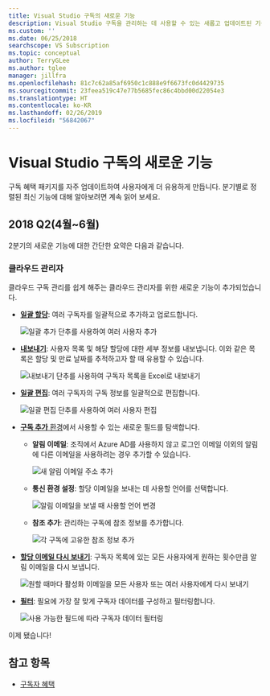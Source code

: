```yaml
---
title: Visual Studio 구독의 새로운 기능
description: Visual Studio 구독을 관리하는 데 사용할 수 있는 새롭고 업데이트된 기능에 대해 알아봅니다.
ms.custom: ''
ms.date: 06/25/2018
searchscope: VS Subscription
ms.topic: conceptual
author: TerryGLee
ms.author: tglee
manager: jillfra
ms.openlocfilehash: 81c7c62a85af6950c1c888e9f6673fc0d4429735
ms.sourcegitcommit: 23feea519c47e77b5685fec86c4bbd00d22054e3
ms.translationtype: HT
ms.contentlocale: ko-KR
ms.lasthandoff: 02/26/2019
ms.locfileid: "56842067"
---
```

# <a name="what39s-new-in-visual-studio-subscriptions"></a>Visual Studio 구독의 새로운 기능

구독 혜택 패키지를 자주 업데이트하여 사용자에게 더 유용하게 만듭니다. 분기별로 정렬된 최신 기능에 대해 알아보려면 계속 읽어 보세요.

## <a name="2018-q2-april-june"></a>2018 Q2(4월~6월)

2분기의 새로운 기능에 대한 간단한 요약은 다음과 같습니다.

### <a name="cloud-administrators"></a>클라우드 관리자

클라우드 구독 관리를 쉽게 해주는 클라우드 관리자를 위한 새로운 기능이 추가되었습니다.

* [**일괄 할당**](/visualstudio/subscriptions/assign-license#bulk-assignments): 여러 구독자를 일괄적으로 추가하고 업로드합니다.

  ![일괄 추가 단추를 사용하여 여러 사용자 추가](media/bulk-add-multiple-subscribers.png)

* [**내보내기**](/visualstudio/subscriptions/exporting-subscriptions): 사용자 목록 및 해당 할당에 대한 세부 정보를 내보냅니다. 이와 같은 목록은 할당 및 만료 날짜를 추적하고자 할 때 유용할 수 있습니다.

   ![내보내기 단추를 사용하여 구독자 목록을 Excel로 내보내기](media/export-subscriber-list-to-csv.png)


* [**일괄 편집**](/visualstudio/subscriptions/edit-license#editing-multiple-subscribers-by-using-bulk-edit): 여러 구독자의 구독 정보를 일괄적으로 편집합니다.

  ![일괄 편집 단추를 사용하여 여러 사용자 편집](media/bulk-edit-multiple-subscribers.png)

* [**구독 추가** 환경](assign-license.md)에서 사용할 수 있는 새로운 필드를 탐색합니다.

  * **알림 이메일**: 조직에서 Azure AD를 사용하지 않고 로그인 이메일 이외의 알림에 다른 이메일을 사용하려는 경우 추가할 수 있습니다.

    ![새 알림 이메일 주소 추가](media/add-new-subscriber-notification-email.png)

  * **통신 환경 설정**: 할당 이메일을 보내는 데 사용할 언어를 선택합니다.

    ![알림 이메일을 보낼 때 사용할 언어 변경](media/change-subscriber-communication-preference.png)

  * **참조 추가**: 관리하는 구독에 참조 정보를 추가합니다.

    ![각 구독에 고유한 참조 정보 추가](media/add-subscriber-reference-notes.png)

* [**할당 이메일 다시 보내기**](resend-assignment-email.md): 구독자 목록에 있는 모든 사용자에게 원하는 횟수만큼 알림 이메일을 다시 보냅니다.

  ![원할 때마다 활성화 이메일을 모든 사용자 또는 여러 사용자에게 다시 보내기](media/resend-subscriber-activation-emails.png)

* [**필터**](search-license.md): 필요에 가장 잘 맞게 구독자 데이터를 구성하고 필터링합니다.

  ![사용 가능한 필드에 따라 구독자 데이터 필터링](media/filter-subscriber-data.png)

이제 됐습니다!

## <a name="see-also"></a>참고 항목

* [구독자 혜택](subscriber-benefits.md)
